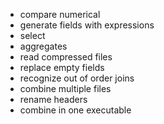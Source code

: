* compare numerical
* generate fields with expressions
* select
* aggregates
* read compressed files
* replace empty fields
* recognize out of order joins
* combine multiple files
* rename headers
* combine in one executable

